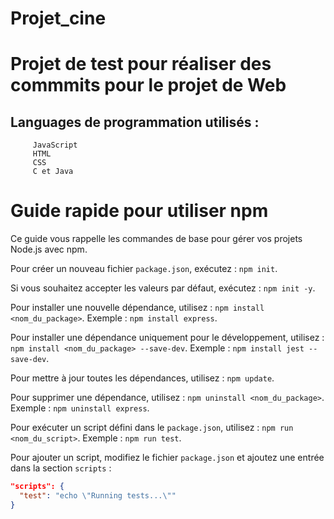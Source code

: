 # Projet_cine

# Projet de test pour réaliser des commmits pour le projet de Web 

## Languages de programmation utilisés : 
         JavaScript
         HTML
         CSS
         C et Java


# Guide rapide pour utiliser npm

Ce guide vous rappelle les commandes de base pour gérer vos projets Node.js avec npm.

Pour créer un nouveau fichier `package.json`, exécutez : 
`npm init`.

Si vous souhaitez accepter les valeurs par défaut, exécutez : 
`npm init -y`.

Pour installer une nouvelle dépendance, utilisez : 
`npm install <nom_du_package>`. 
Exemple : `npm install express`.

Pour installer une dépendance uniquement pour le développement, utilisez : 
`npm install <nom_du_package> --save-dev`. 
Exemple : `npm install jest --save-dev`.

Pour mettre à jour toutes les dépendances, utilisez : 
`npm update`.

Pour supprimer une dépendance, utilisez : 
`npm uninstall <nom_du_package>`. 
Exemple : `npm uninstall express`.

Pour exécuter un script défini dans le `package.json`, utilisez : 
`npm run <nom_du_script>`. 
Exemple : `npm run test`.

Pour ajouter un script, modifiez le fichier `package.json` et ajoutez une entrée dans la section `scripts` : 
```json
"scripts": {
  "test": "echo \"Running tests...\""
}
 
